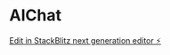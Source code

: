 # AIChat

[Edit in StackBlitz next generation editor ⚡️](https://stackblitz.com/~/github.com/dmishra2022/AIChat)